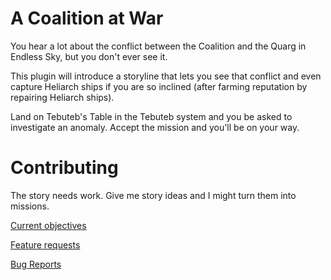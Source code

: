 # A Coalition at War

You hear a lot about the conflict between the Coalition and the Quarg in Endless Sky, but you don't ever see it. 

This plugin will introduce a storyline that lets you see that conflict and even capture Heliarch ships if you are so inclined (after farming reputation by repairing Heliarch ships).

Land on Tebuteb's Table in the Tebuteb system and you be asked to investigate an anomaly. Accept the mission and you'll be on your way.

# Contributing

The story needs work. Give me story ideas and I might turn them into missions.

[Current objectives](https://github.com/mathwhiz1212/A-Coalition-At-War/issues/1)

[Feature requests](https://github.com/mathwhiz1212/A-Coalition-At-War/issues/new?template=feature_request.md)

[Bug Reports](https://github.com/mathwhiz1212/A-Coalition-At-War/issues/new?template=bug_report.md)
